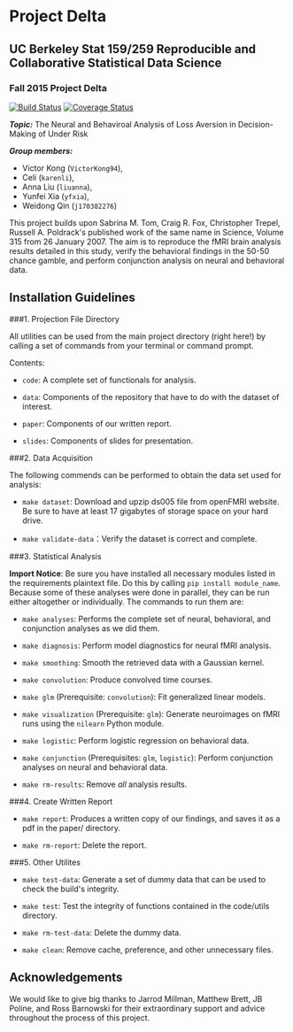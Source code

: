 # Project Delta
## UC Berkeley Stat 159/259 Reproducible and Collaborative Statistical Data Science 
### Fall 2015 Project Delta

[![Build
Status](https://travis-ci.org/berkeley-stat159/project-delta.svg?branch=master)](https://travis-ci.org/berkeley-stat159/project-delta?branch=master)
[![Coverage
Status](https://coveralls.io/repos/berkeley-stat159/project-delta/badge.svg?branch=master)](https://coveralls.io/r/berkeley-stat159/project-delta?branch=master)

_**Topic:**_ The Neural and Behaviroal Analysis of Loss Aversion in Decision-Making of Under Risk 

_**Group members:**_ 
- Victor Kong (`VictorKong94`), 
- Celi (`karenli`), 
- Anna Liu (`liuanna`), 
- Yunfei Xia (`yfxia`), 
- Weidong Qin (`j170382276`)

This project builds upon Sabrina M. Tom, Craig R. Fox, Christopher Trepel,
Russell A. Poldrack's published work of the same name in Science, Volume 315
from 26 January 2007. The aim is to reproduce the fMRI brain analysis results
detailed in this study, verify the behavioral findings in the 50-50 chance
gamble, and perform conjunction analysis on neural and behavioral data.

## Installation Guidelines

###1. Projection File Directory 

All utilities can be used from the main project directory (right here!) by
calling a set of commands from your terminal or command prompt.  

Contents:

- `code`: A complete set of functionals for analysis.

- `data`: Components of the repository that have to do with the dataset of
  interest.

- `paper`: Components of our written report.

- `slides`: Components of slides for presentation.

###2. Data Acquisition

The following commends can be performed to obtain the data set used for analysis:

- `make dataset`: Download and upzip ds005 file from openFMRI website. Be sure
  to have at least 17 gigabytes of storage space on your hard drive.

- `make validate-data`：Verify the dataset is correct and complete.
 

###3. Statistical Analysis 

**Import Notice**: Be sure you have installed all necessary modules listed in
the requirements plaintext file. Do this by calling `pip install module_name`.  
Because some of these analyses were done in parallel, they can be run either
altogether or individually. The commands to run them are:  

- `make analyses`: Performs the complete set of neural, behavioral, and conjunction analyses as we did them.

- `make diagnosis`: Perform model diagnostics for neural fMRI analysis.

- `make smoothing`: Smooth the retrieved data with a Gaussian kernel.

- `make convolution`: Produce convolved time courses.

- `make glm` (Prerequisite: `convolution`): Fit generalized linear models.

- `make visualization` (Prerequisite: `glm`): Generate neuroimages on fMRI runs
  using the `nilearn` Python module.

- `make logistic`: Perform logistic regression on behavioral data.

- `make conjunction` (Prerequisites: `glm`, `logistic`): Perform conjunction
  analyses on neural and behavioral data.

- `make rm-results`: Remove *all* analysis results.

###4. Create Written Report


- `make report`: Produces a written copy of our findings, and saves it as a pdf
  in the paper/ directory.

- `make rm-report`: Delete the report.

###5. Other Utilites

- `make test-data`: Generate a set of dummy data that can be used to check the
  build's integrity.

- `make test`: Test the integrity of functions contained in the code/utils
  directory.

- `make rm-test-data`: Delete the dummy data.

- `make clean`: Remove cache, preference, and other unnecessary files.


## Acknowledgements

We would like to give big thanks to Jarrod Millman, Matthew Brett, JB
Poline, and Ross Barnowski for their extraordinary support and advice throughout
the process of this project.
